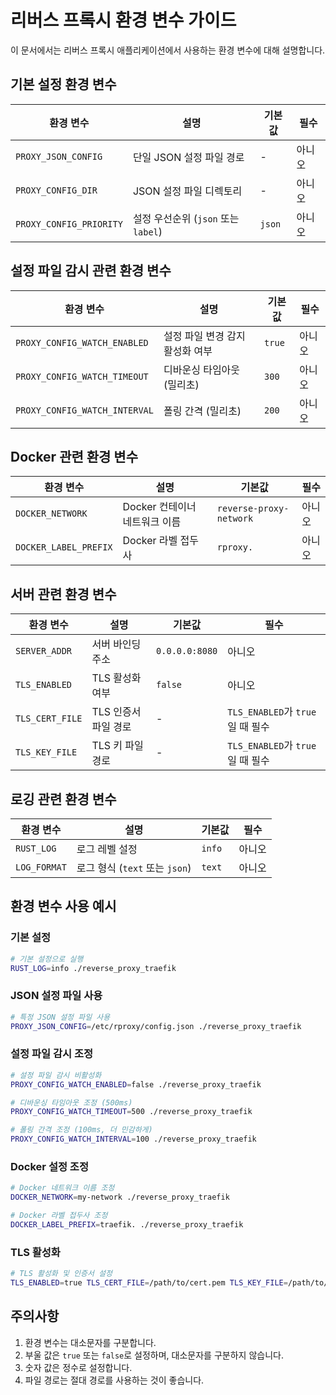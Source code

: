 # 리버스 프록시 환경 변수 가이드

이 문서에서는 리버스 프록시 애플리케이션에서 사용하는 환경 변수에 대해 설명합니다.

## 기본 설정 환경 변수

| 환경 변수 | 설명 | 기본값 | 필수 |
|-----------|------|--------|------|
| `PROXY_JSON_CONFIG` | 단일 JSON 설정 파일 경로 | - | 아니오 |
| `PROXY_CONFIG_DIR` | JSON 설정 파일 디렉토리 | - | 아니오 |
| `PROXY_CONFIG_PRIORITY` | 설정 우선순위 (`json` 또는 `label`) | `json` | 아니오 |

## 설정 파일 감시 관련 환경 변수

| 환경 변수 | 설명 | 기본값 | 필수 |
|-----------|------|--------|------|
| `PROXY_CONFIG_WATCH_ENABLED` | 설정 파일 변경 감지 활성화 여부 | `true` | 아니오 |
| `PROXY_CONFIG_WATCH_TIMEOUT` | 디바운싱 타임아웃 (밀리초) | `300` | 아니오 |
| `PROXY_CONFIG_WATCH_INTERVAL` | 폴링 간격 (밀리초) | `200` | 아니오 |

## Docker 관련 환경 변수

| 환경 변수 | 설명 | 기본값 | 필수 |
|-----------|------|--------|------|
| `DOCKER_NETWORK` | Docker 컨테이너 네트워크 이름 | `reverse-proxy-network` | 아니오 |
| `DOCKER_LABEL_PREFIX` | Docker 라벨 접두사 | `rproxy.` | 아니오 |

## 서버 관련 환경 변수

| 환경 변수 | 설명 | 기본값 | 필수 |
|-----------|------|--------|------|
| `SERVER_ADDR` | 서버 바인딩 주소 | `0.0.0.0:8080` | 아니오 |
| `TLS_ENABLED` | TLS 활성화 여부 | `false` | 아니오 |
| `TLS_CERT_FILE` | TLS 인증서 파일 경로 | - | `TLS_ENABLED`가 `true`일 때 필수 |
| `TLS_KEY_FILE` | TLS 키 파일 경로 | - | `TLS_ENABLED`가 `true`일 때 필수 |

## 로깅 관련 환경 변수 

| 환경 변수 | 설명 | 기본값 | 필수 |
|-----------|------|--------|------|
| `RUST_LOG` | 로그 레벨 설정 | `info` | 아니오 |
| `LOG_FORMAT` | 로그 형식 (`text` 또는 `json`) | `text` | 아니오 |

## 환경 변수 사용 예시

### 기본 설정

```bash
# 기본 설정으로 실행
RUST_LOG=info ./reverse_proxy_traefik
```

### JSON 설정 파일 사용

```bash
# 특정 JSON 설정 파일 사용
PROXY_JSON_CONFIG=/etc/rproxy/config.json ./reverse_proxy_traefik
```

### 설정 파일 감시 조정

```bash
# 설정 파일 감시 비활성화
PROXY_CONFIG_WATCH_ENABLED=false ./reverse_proxy_traefik

# 디바운싱 타임아웃 조정 (500ms)
PROXY_CONFIG_WATCH_TIMEOUT=500 ./reverse_proxy_traefik

# 폴링 간격 조정 (100ms, 더 민감하게)
PROXY_CONFIG_WATCH_INTERVAL=100 ./reverse_proxy_traefik
```

### Docker 설정 조정

```bash
# Docker 네트워크 이름 조정
DOCKER_NETWORK=my-network ./reverse_proxy_traefik

# Docker 라벨 접두사 조정
DOCKER_LABEL_PREFIX=traefik. ./reverse_proxy_traefik
```

### TLS 활성화

```bash
# TLS 활성화 및 인증서 설정
TLS_ENABLED=true TLS_CERT_FILE=/path/to/cert.pem TLS_KEY_FILE=/path/to/key.pem ./reverse_proxy_traefik
```

## 주의사항

1. 환경 변수는 대소문자를 구분합니다.
2. 부울 값은 `true` 또는 `false`로 설정하며, 대소문자를 구분하지 않습니다.
3. 숫자 값은 정수로 설정합니다.
4. 파일 경로는 절대 경로를 사용하는 것이 좋습니다. 